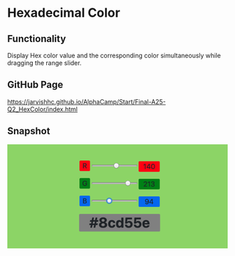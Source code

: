 # Hexadecimal Color

## Functionality
Display Hex color value and the corresponding color simultaneously while dragging the range slider.

## GitHub Page
https://jarvishhc.github.io/AlphaCamp/Start/Final-A25-Q2_HexColor/index.html

## Snapshot
![Snapshot](https://github.com/Jarvishhc/AlphaCamp/blob/master/Start/Final-A25-Q2_HexColor/Snapshot.png)
